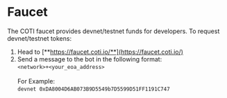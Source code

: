 # Faucet

The COTI faucet provides devnet/testnet funds for developers. To request devnet/testnet tokens:

1. Head to [**https://faucet.coti.io/**](https://faucet.coti.io/)
2. Send a message to the bot in the following format: \
   `<network>+<your_eoa_address>`\
   \
   For Example:\
   `devnet 0xDA8004D6AB073B9D5549b7D5599D51FF1191C747`
